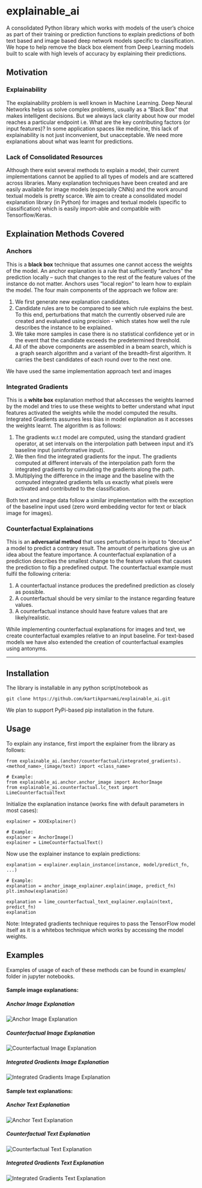 # explainable_ai
A consolidated Python library which works with models of the user’s choice as part of their training or prediction functions to explain predictions of both text based and image based deep network models specific to classification.
We hope to help remove the black box element from Deep Learning models built to scale with high levels of accuracy by explaining their predictions.

## Motivation

### Explainability

The explainability problem is well known in Machine Learning. Deep Neural Networks helps us solve complex problems, usually as a “Black Box” that makes intelligent decisions. But we always lack clarity about how our model reaches a particular endpoint i.e. What are the key contributing factors (or input features)? 
In some application spaces like medicine, this lack of explainability is not just inconvenient, but unacceptable. We need more explanations about what was learnt for predictions.


### Lack of Consolidated Resources
Although there exist several methods to explain a model, their current implementations cannot be applied to all types of models and are scattered across libraries. 
Many explanation techniques have been created and are easily available for image models (especially CNNs) and the work around textual models is pretty scarce. 
We aim to create a consolidated model explanation library (in Python) for images and textual models (specific to classification) which is easily import-able and compatible with Tensorflow/Keras.

## Explaination Methods Covered



### Anchors

This is a **black box** technique that assumes one cannot access the weights of the model. An anchor explanation is a rule that sufficiently “anchors” the prediction locally – such that changes to the rest of the feature values of the instance do not matter.
Anchors uses “local region” to learn how to explain the model. The four main components of the approach we follow are:

1.	We first generate new explanation candidates.
2.	Candidate rules are to be compared to see which rule explains the best. To this end, perturbations that match the currently observed rule are created and evaluated using precision - which states how well the rule describes the instance to be explained.
3.	We take more samples in case there is no statistical confidence yet or in the event that the candidate exceeds the predetermined threshold.
4.	All of the above components are assembled in a beam search, which is a graph search algorithm and a variant of the breadth-first algorithm. It carries the best candidates of each round over to the next one.

We have used the same implementation approach text and images

### Integrated Gradients

This is a **white box** explanation method that aAccesses the weights learned by the model and tries to use these weights to better understand what input features activated the weights while the model computed the results.
Integrated Gradients assumes less bias in model explanation as it accesses the weights learnt. The algorithm is as follows:

1.	The gradients w.r.t model are computed, using the standard gradient operator, at set intervals on the interpolation path between input and it’s baseline input (uninformative input).
2.	We then find the integrated gradients for the input. The gradients computed at different intervals of the interpolation path form the integrated gradients by cumulating the gradients along the path.
3.	Multiplying the difference in the image and the baseline with the computed integrated gradients tells us exactly what pixels were activated and contributed to the classification.

Both text and image data follow a similar implementation with the exception of the baseline input used (zero word embedding vector for text or black image for images).

### Counterfactual Explainations

This is an **adversarial method** that uses perturbations in input to “deceive” a model to predict a contrary result. The amount of perturbations give us an idea about the feature importance. 
A counterfactual explanation of a prediction describes the smallest change to the feature values that causes the prediction to flip a predefined output. The counterfactual example must fulfil the following criteria:

1.	A counterfactual instance produces the predefined prediction as closely as possible.
2.	A counterfactual should be very similar to the instance regarding feature values.
3.	A counterfactual instance should have feature values that are likely/realistic.

While implementing counterfactual explanations for images and text, we create counterfactual examples relative to an input baseline. For text-based models we have also extended the creation of counterfactual examples using antonyms.

---

## Installation

The library is installable in any python script/notebook as
```
git clone https://github.com/kartikparnami/explainable_ai.git
```

We plan to support PyPi-based pip installation in the future.

## Usage

To explain any instance, first import the explainer from the library as follows:

```
from explainable_ai.(anchor/counterfactual/integrated_gradients).<method_name>_(image/text) import <class_name>

# Example:
from explainable_ai.anchor.anchor_image import AnchorImage
from explainable_ai.counterfactual.lc_text import LimeCounterfactualText
```

Initialize the explanation instance (works fine with default parameters in most cases):

```
explainer = XXXExplainer()

# Example:
explainer = AnchorImage()
explainer = LimeCounterfactualText()
```

Now use the explainer instance to explain predictions:
```
explanation = explainer.explain_instance(instance, model/predict_fn, ...)

# Example:
explanation = anchor_image_explainer.explain(image, predict_fn)
plt.imshow(explanation)

explanation = lime_counterfactual_text_explainer.explain(text, predict_fn)
explanation
```

Note: Integrated gradients technique requires to pass the TensorFlow model itself as it is a whitebos technique which works by accessing the model weights.

## Examples

Examples of usage of each of these methods can be found in examples/ folder in jupyter notebooks.

#### Sample image explanations:

##### Anchor Image Explanation
![Anchor Image Explanation](images/AnchorImage.png "Anchor Image Explanation")

##### Counterfactual Image Explanation
![Counterfactual Image Explanation](images/LCImage.png "Counterfactual Image Explanation")

##### Integrated Gradients Image Explanation
![Integrated Gradients Image Explanation](images/IGImage.png "Integrated Gradients Image Explanation")

#### Sample text explanations:

##### Anchor Text Explanation
![Anchor Text Explanation](images/AnchorText.png "Anchor Text Explanation")

##### Counterfactual Text Explanation
![Counterfactual Text Explanation](images/LCText.png "Counterfactual Text Explanation")

##### Integrated Gradients Text Explanation
![Integrated Gradients Text Explanation](images/IGText.png "Integrated Gradients Text Explanation")

